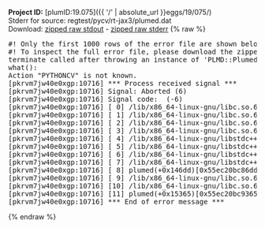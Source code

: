 **Project ID:** [plumID:19.075]({{ '/' | absolute_url }}eggs/19/075/)  
Stderr for source:  regtest/pycv/rt-jax3/plumed.dat   
Download: [zipped raw stdout](plumed.dat.plumed.stdout.txt.zip) - [zipped raw stderr](plumed.dat.plumed.stderr.txt.zip) 
{% raw %}
<pre>
#! Only the first 1000 rows of the error file are shown below
#! To inspect the full error file, please download the zipped raw stderr file above
terminate called after throwing an instance of 'PLMD::Plumed::Exception'
what():
Action "PYTHONCV" is not known.
[pkrvm7jw40e0xgp:10716] *** Process received signal ***
[pkrvm7jw40e0xgp:10716] Signal: Aborted (6)
[pkrvm7jw40e0xgp:10716] Signal code:  (-6)
[pkrvm7jw40e0xgp:10716] [ 0] /lib/x86_64-linux-gnu/libc.so.6(+0x45330)[0x7f0e6b045330]
[pkrvm7jw40e0xgp:10716] [ 1] /lib/x86_64-linux-gnu/libc.so.6(pthread_kill+0x11c)[0x7f0e6b09eb2c]
[pkrvm7jw40e0xgp:10716] [ 2] /lib/x86_64-linux-gnu/libc.so.6(gsignal+0x1e)[0x7f0e6b04527e]
[pkrvm7jw40e0xgp:10716] [ 3] /lib/x86_64-linux-gnu/libc.so.6(abort+0xdf)[0x7f0e6b0288ff]
[pkrvm7jw40e0xgp:10716] [ 4] /lib/x86_64-linux-gnu/libstdc++.so.6(+0xa5ff5)[0x7f0e6b4a5ff5]
[pkrvm7jw40e0xgp:10716] [ 5] /lib/x86_64-linux-gnu/libstdc++.so.6(+0xbb0da)[0x7f0e6b4bb0da]
[pkrvm7jw40e0xgp:10716] [ 6] /lib/x86_64-linux-gnu/libstdc++.so.6(_ZSt10unexpectedv+0x0)[0x7f0e6b4a5a55]
[pkrvm7jw40e0xgp:10716] [ 7] /lib/x86_64-linux-gnu/libstdc++.so.6(+0xa5a6f)[0x7f0e6b4a5a6f]
[pkrvm7jw40e0xgp:10716] [ 8] plumed(+0x146dd)[0x55ec20bc86dd]
[pkrvm7jw40e0xgp:10716] [ 9] /lib/x86_64-linux-gnu/libc.so.6(+0x2a1ca)[0x7f0e6b02a1ca]
[pkrvm7jw40e0xgp:10716] [10] /lib/x86_64-linux-gnu/libc.so.6(__libc_start_main+0x8b)[0x7f0e6b02a28b]
[pkrvm7jw40e0xgp:10716] [11] plumed(+0x15365)[0x55ec20bc9365]
[pkrvm7jw40e0xgp:10716] *** End of error message ***
</pre>
{% endraw %}
